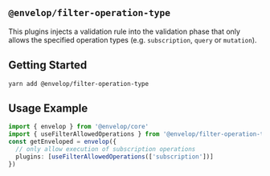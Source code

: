 ## `@envelop/filter-operation-type`

This plugins injects a validation rule into the validation phase that only allows the specified operation types (e.g. `subscription`, `query` or `mutation`).

## Getting Started

```
yarn add @envelop/filter-operation-type
```

## Usage Example

```ts
import { envelop } from '@envelop/core'
import { useFilterAllowedOperations } from '@envelop/filter-operation-type'
const getEnveloped = envelop({
  // only allow execution of subscription operations
  plugins: [useFilterAllowedOperations(['subscription'])]
})
```
